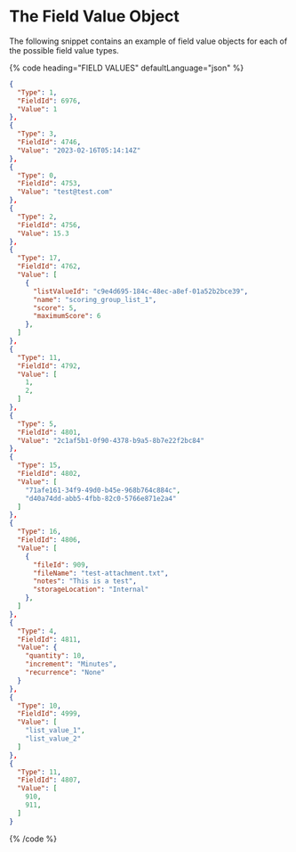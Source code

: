 # The Field Value Object

The following snippet contains an example of field value objects for each of the possible field value types.

{% code heading="FIELD VALUES" defaultLanguage="json" %}

```json
{
  "Type": 1,
  "FieldId": 6976,
  "Value": 1
},
{
  "Type": 3,
  "FieldId": 4746,
  "Value": "2023-02-16T05:14:14Z"
},
{
  "Type": 0,
  "FieldId": 4753,
  "Value": "test@test.com"
},
{
  "Type": 2,
  "FieldId": 4756,
  "Value": 15.3
},
{
  "Type": 17,
  "FieldId": 4762,
  "Value": [
    {
      "listValueId": "c9e4d695-184c-48ec-a8ef-01a52b2bce39",
      "name": "scoring_group_list_1",
      "score": 5,
      "maximumScore": 6
    },
  ]
},
{
  "Type": 11,
  "FieldId": 4792,
  "Value": [
    1,
    2,
  ]
},
{
  "Type": 5,
  "FieldId": 4801,
  "Value": "2c1af5b1-0f90-4378-b9a5-8b7e22f2bc84"
},
{
  "Type": 15,
  "FieldId": 4802,
  "Value": [
    "71afe161-34f9-49d0-b45e-968b764c884c",
    "d40a74dd-abb5-4fbb-82c0-5766e871e2a4"
  ]
},
{
  "Type": 16,
  "FieldId": 4806,
  "Value": [
    {
      "fileId": 909,
      "fileName": "test-attachment.txt",
      "notes": "This is a test",
      "storageLocation": "Internal"
    },
  ]
},
{
  "Type": 4,
  "FieldId": 4811,
  "Value": {
    "quantity": 10,
    "increment": "Minutes",
    "recurrence": "None"
  }
},
{
  "Type": 10,
  "FieldId": 4999,
  "Value": [
    "list_value_1",
    "list_value_2"
  ]
},
{
  "Type": 11,
  "FieldId": 4807,
  "Value": [
    910,
    911,
  ]
}
```

{% /code %}
